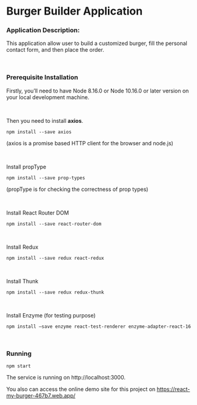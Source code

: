 # Burger Builder Application

### Application Description:

This application allow user to build a customized burger, fill the personal contact form, and then place the order.

<br />

### Prerequisite Installation

Firstly, you’ll need to have Node 8.16.0 or Node 10.16.0 or later version on your local development machine.

<br />

Then you need to install **axios**.

```
npm install --save axios
```

(axios is a promise based HTTP client for the browser and node.js)

<br />

Install propType

```
npm install --save prop-types
```

(propType is for checking the correctness of prop types)

<br />

Install React Router DOM

```
npm install --save react-router-dom
```

<br />

Install Redux

```
npm install --save redux react-redux
```

<br />

Install Thunk

```
npm install --save redux redux-thunk
```

<br />

Install Enzyme (for testing purpose)

```
npm install —save enzyme react-test-renderer enzyme-adapter-react-16
```

<br />

### Running

```
npm start
```

The service is running on http://localhost:3000.

You also can access the online demo site for this project on https://react-my-burger-467b7.web.app/
